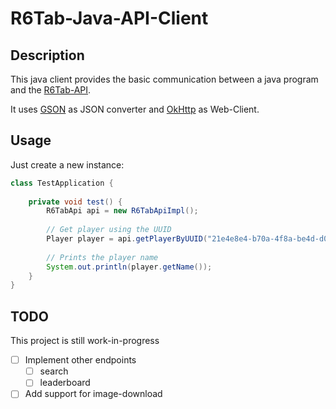 # R6Tab-Java-API-Client
## Description
This java client provides the basic communication between a java program and the [R6Tab-API](https://github.com/Tabwire/R6Tab-API).

It uses [GSON](https://github.com/google/gson) as JSON converter and [OkHttp](https://square.github.io/okhttp/) as Web-Client.

## Usage
Just create a new instance: 

```java
class TestApplication {
    
    private void test() {
        R6TabApi api = new R6TabApiImpl();
        
        // Get player using the UUID
        Player player = api.getPlayerByUUID("21e4e8e4-b70a-4f8a-be4d-d0db7c8c9076");
        
        // Prints the player name
        System.out.println(player.getName());
    }    
}

```

## TODO
This project is still work-in-progress


* [ ] Implement other endpoints
  * [ ] search
  * [ ] leaderboard
* [ ] Add support for image-download